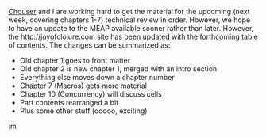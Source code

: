 [Chouser](http://blog.n01se.net) and I are working hard to get the material for the upcoming (next week, covering chapters 1-7) technical review in order.  However, we hope to have an update to the MEAP available sooner rather than later.  However, the <http://joyofclojure.com> site has been updated with the forthcoming table of contents.  The changes can be summarized as:

- Old chapter 1 goes to front matter
- Old chapter 2 is new chapter 1, merged with an intro section
- Everything else moves down a chapter number
- Chapter 7 (Macros) gets more material
- Chapter 10 (Concurrency) will discuss cells
- Part contents rearranged a bit
- Plus some other stuff (ooooo, exciting)

:m
